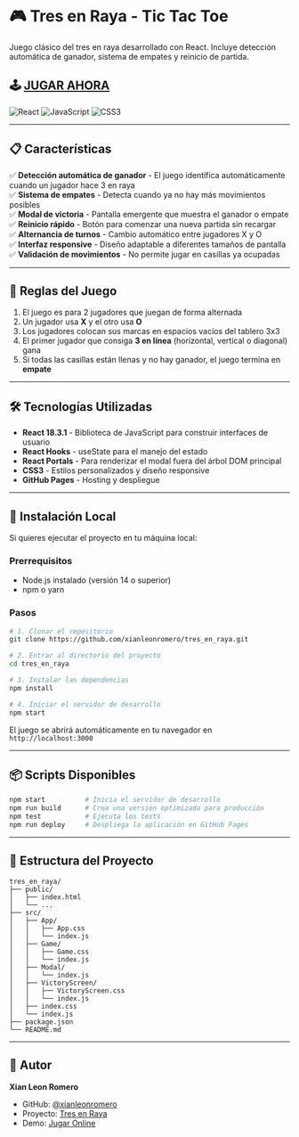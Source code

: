 # 🎮 Tres en Raya - Tic Tac Toe

Juego clásico del tres en raya desarrollado con React. Incluye detección automática de ganador, sistema de empates y reinicio de partida.

## 🕹️ [**JUGAR AHORA**](https://xianleonromero.github.io/tres_en_raya)

![React](https://img.shields.io/badge/React-18.3.1-61DAFB?style=for-the-badge&logo=react&logoColor=white)
![JavaScript](https://img.shields.io/badge/JavaScript-F7DF1E?style=for-the-badge&logo=javascript&logoColor=black)
![CSS3](https://img.shields.io/badge/CSS3-1572B6?style=for-the-badge&logo=css3&logoColor=white)

---

## 📋 Características

✅ **Detección automática de ganador** - El juego identifica automáticamente cuando un jugador hace 3 en raya  
✅ **Sistema de empates** - Detecta cuando ya no hay más movimientos posibles  
✅ **Modal de victoria** - Pantalla emergente que muestra el ganador o empate  
✅ **Reinicio rápido** - Botón para comenzar una nueva partida sin recargar  
✅ **Alternancia de turnos** - Cambio automático entre jugadores X y O  
✅ **Interfaz responsive** - Diseño adaptable a diferentes tamaños de pantalla  
✅ **Validación de movimientos** - No permite jugar en casillas ya ocupadas  

---

## 🎯 Reglas del Juego

1. El juego es para 2 jugadores que juegan de forma alternada
2. Un jugador usa **X** y el otro usa **O**
3. Los jugadores colocan sus marcas en espacios vacíos del tablero 3x3
4. El primer jugador que consiga **3 en línea** (horizontal, vertical o diagonal) gana
5. Si todas las casillas están llenas y no hay ganador, el juego termina en **empate**

---

## 🛠️ Tecnologías Utilizadas

- **React 18.3.1** - Biblioteca de JavaScript para construir interfaces de usuario
- **React Hooks** - useState para el manejo del estado
- **React Portals** - Para renderizar el modal fuera del árbol DOM principal
- **CSS3** - Estilos personalizados y diseño responsive
- **GitHub Pages** - Hosting y despliegue

---

## 🚀 Instalación Local

Si quieres ejecutar el proyecto en tu máquina local:

### Prerrequisitos
- Node.js instalado (versión 14 o superior)
- npm o yarn

### Pasos
```bash
# 1. Clonar el repositorio
git clone https://github.com/xianleonromero/tres_en_raya.git

# 2. Entrar al directorio del proyecto
cd tres_en_raya

# 3. Instalar las dependencias
npm install

# 4. Iniciar el servidor de desarrollo
npm start
```

El juego se abrirá automáticamente en tu navegador en `http://localhost:3000`

---

## 📦 Scripts Disponibles
```bash
npm start          # Inicia el servidor de desarrollo
npm run build      # Crea una versión optimizada para producción
npm test           # Ejecuta los tests
npm run deploy     # Despliega la aplicación en GitHub Pages
```

---

## 📂 Estructura del Proyecto
```
tres_en_raya/
├── public/
│   ├── index.html
│   └── ...
├── src/
│   ├── App/
│   │   ├── App.css
│   │   └── index.js
│   ├── Game/
│   │   ├── Game.css
│   │   └── index.js
│   ├── Modal/
│   │   └── index.js
│   ├── VictoryScreen/
│   │   ├── VictoryScreen.css
│   │   └── index.js
│   ├── index.css
│   └── index.js
├── package.json
└── README.md
```

---

## 👤 Autor

**Xian Leon Romero**

- GitHub: [@xianleonromero](https://github.com/xianleonromero)
- Proyecto: [Tres en Raya](https://github.com/xianleonromero/tres_en_raya)
- Demo: [Jugar Online](https://xianleonromero.github.io/tres_en_raya)
